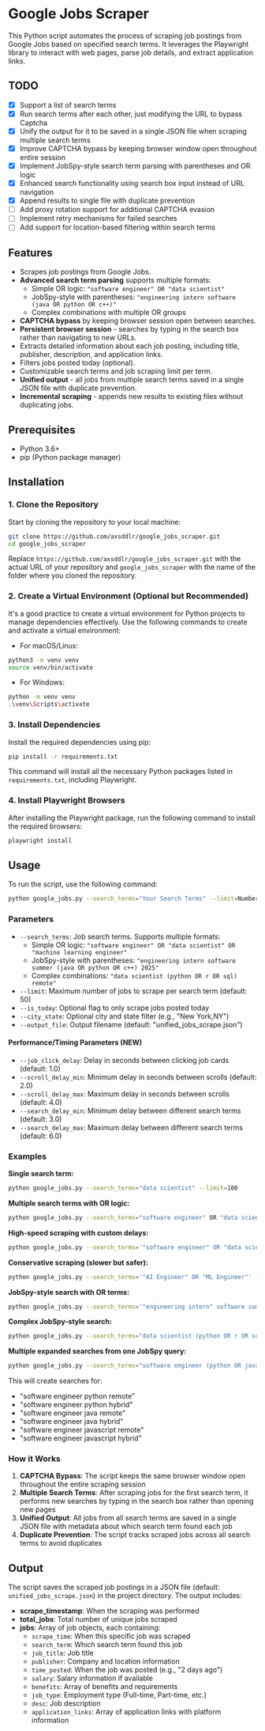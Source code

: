# Google Jobs Scraper

This Python script automates the process of scraping job postings from Google Jobs based on specified search terms. It leverages the Playwright library to interact with web pages, parse job details, and extract application links.

## TODO

- [x] Support a list of search terms
- [x] Run search terms after each other, just modifying the URL to bypass Captcha
- [x] Unify the output for it to be saved in a single JSON file when scraping multiple search terms
- [x] Improve CAPTCHA bypass by keeping browser window open throughout entire session
- [x] Implement JobSpy-style search term parsing with parentheses and OR logic
- [x] Enhanced search functionality using search box input instead of URL navigation
- [x] Append results to single file with duplicate prevention
- [ ] Add proxy rotation support for additional CAPTCHA evasion
- [ ] Implement retry mechanisms for failed searches
- [ ] Add support for location-based filtering within search terms

## Features

- Scrapes job postings from Google Jobs.
- **Advanced search term parsing** supports multiple formats:
  - Simple OR logic: `"software engineer" OR "data scientist"`
  - JobSpy-style with parentheses: `"engineering intern software (java OR python OR c++)"`
  - Complex combinations with multiple OR groups
- **CAPTCHA bypass** by keeping browser session open between searches.
- **Persistent browser session** - searches by typing in the search box rather than navigating to new URLs.
- Extracts detailed information about each job posting, including title, publisher, description, and application links.
- Filters jobs posted today (optional).
- Customizable search terms and job scraping limit per term.
- **Unified output** - all jobs from multiple search terms saved in a single JSON file with duplicate prevention.
- **Incremental scraping** - appends new results to existing files without duplicating jobs.

## Prerequisites

- Python 3.6+
- pip (Python package manager)

## Installation

### 1. Clone the Repository

Start by cloning the repository to your local machine:

```bash
git clone https://github.com/axsddlr/google_jobs_scraper.git
cd google_jobs_scraper
```

Replace `https://github.com/axsddlr/google_jobs_scraper.git` with the actual URL of your repository and `google_jobs_scraper` with the name of the folder where you cloned the repository.

### 2. Create a Virtual Environment (Optional but Recommended)

It's a good practice to create a virtual environment for Python projects to manage dependencies effectively. Use the following commands to create and activate a virtual environment:

- For macOS/Linux:

```bash
python3 -m venv venv
source venv/bin/activate
```

- For Windows:

```bash
python -m venv venv
.\venv\Scripts\activate
```

### 3. Install Dependencies

Install the required dependencies using pip:

```bash
pip install -r requirements.txt
```

This command will install all the necessary Python packages listed in `requirements.txt`, including Playwright.

### 4. Install Playwright Browsers

After installing the Playwright package, run the following command to install the required browsers:

```bash
playwright install
```

## Usage

To run the script, use the following command:

```bash
python google_jobs.py --search_terms="Your Search Terms" --limit=Number_of_Jobs_Per_Term --is_today --output_file="filename.json"
```

### Parameters

- `--search_terms`: Job search terms. Supports multiple formats:
  - Simple OR logic: `"software engineer" OR "data scientist" OR "machine learning engineer"`
  - JobSpy-style with parentheses: `"engineering intern software summer (java OR python OR c++) 2025"`
  - Complex combinations: `"data scientist (python OR r OR sql) remote"`
- `--limit`: Maximum number of jobs to scrape per search term (default: 50)
- `--is_today`: Optional flag to only scrape jobs posted today
- `--city_state`: Optional city and state filter (e.g., "New York,NY")
- `--output_file`: Output filename (default: "unified_jobs_scrape.json")

#### Performance/Timing Parameters (NEW)

- `--job_click_delay`: Delay in seconds between clicking job cards (default: 1.0)
- `--scroll_delay_min`: Minimum delay in seconds between scrolls (default: 2.0)
- `--scroll_delay_max`: Maximum delay in seconds between scrolls (default: 4.0)
- `--search_delay_min`: Minimum delay between different search terms (default: 3.0)
- `--search_delay_max`: Maximum delay between different search terms (default: 6.0)

### Examples

**Single search term:**

```bash
python google_jobs.py --search_terms="data scientist" --limit=100
```

**Multiple search terms with OR logic:**

```bash
python google_jobs.py --search_terms="software engineer" OR "data scientist" OR "machine learning engineer" --limit=75
```

**High-speed scraping with custom delays:**

```bash
python google_jobs.py --search_terms='"software engineer" OR "data scientist"' --limit=300 --job_click_delay=0.5 --scroll_delay_min=1.0 --scroll_delay_max=2.0 --search_delay_min=2.0 --search_delay_max=4.0
```

**Conservative scraping (slower but safer):**

```bash
python google_jobs.py --search_terms='"AI Engineer" OR "ML Engineer"' --limit=150 --job_click_delay=2.0 --scroll_delay_min=3.0 --scroll_delay_max=5.0
```

**JobSpy-style search with OR terms:**

```bash
python google_jobs.py --search_terms='"engineering intern" software summer (java OR python OR c++) 2025' --limit=100
```

**Complex JobSpy-style search:**

```bash
python google_jobs.py --search_terms="data scientist (python OR r OR sql) remote" --limit=75 --output_file="data_scientist_jobs.json"
```

**Multiple expanded searches from one JobSpy query:**

```bash
python google_jobs.py --search_terms="software engineer (python OR java OR javascript) (remote OR hybrid)" --limit=50
```

This will create searches for:

- "software engineer python remote"
- "software engineer python hybrid"
- "software engineer java remote"
- "software engineer java hybrid"
- "software engineer javascript remote"
- "software engineer javascript hybrid"

### How it Works

1. **CAPTCHA Bypass**: The script keeps the same browser window open throughout the entire scraping session
2. **Multiple Search Terms**: After scraping jobs for the first search term, it performs new searches by typing in the search box rather than opening new pages
3. **Unified Output**: All jobs from all search terms are saved in a single JSON file with metadata about which search term found each job
4. **Duplicate Prevention**: The script tracks scraped jobs across all search terms to avoid duplicates

## Output

The script saves the scraped job postings in a JSON file (default: `unified_jobs_scrape.json`) in the project directory. The output includes:

- **scrape_timestamp**: When the scraping was performed
- **total_jobs**: Total number of unique jobs scraped
- **jobs**: Array of job objects, each containing:
  - `scrape_time`: When this specific job was scraped
  - `search_term`: Which search term found this job
  - `job_title`: Job title
  - `publisher`: Company and location information
  - `time_posted`: When the job was posted (e.g., "2 days ago")
  - `salary`: Salary information if available
  - `benefits`: Array of benefits and requirements
  - `job_type`: Employment type (Full-time, Part-time, etc.)
  - `desc`: Job description
  - `application_links`: Array of application links with platform information
